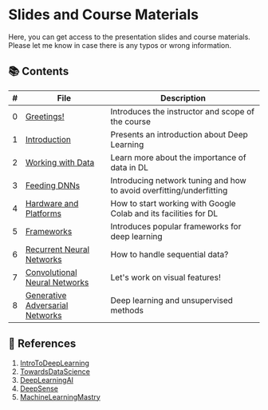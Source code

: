 # Slides and Course Materials

Here, you can get access to the presentation slides and course materials. Please let me know in case there is any typos or wrong information.

## 📚 Contents

| # | File | Description |
| ----- | ------------ | ------------ |
| 0 | [Greetings!](https://github.com/alitourani/deep-learning-from-scratch/blob/main/Slides/0-Greetings.pdf "Greetings!") | Introduces the instructor and scope of the course |
| 1 | [Introduction](https://github.com/alitourani/deep-learning-from-scratch/blob/main/Slides/1-Basics.pdf "Introduction") | Presents an introduction about Deep Learning |
| 2 | [Working with Data](https://github.com/alitourani/deep-learning-from-scratch/blob/main/Slides/2-Working%20with%20Data.pdf "Introduction") | Learn more about the importance of data in DL |
| 3 | [Feeding DNNs](https://github.com/alitourani/deep-learning-from-scratch/blob/main/Slides/3-Feeding%20DNNs.pdf "Feeding DNNs") | Introducing network tuning and how to avoid overfitting/underfitting |
| 4 | [Hardware and Platforms](https://github.com/alitourani/deep-learning-from-scratch/blob/main/Slides/4-Hardware%20and%20Platforms.pdf "Hardware and Platforms") | How to start working with Google Colab and its facilities for DL |
| 5 | [Frameworks](https://github.com/alitourani/deep-learning-from-scratch/blob/main/Slides/5-Frameworks.pdf "Frameworks") | Introduces popular frameworks for deep learning |
| 6 | [Recurrent Neural Networks](https://github.com/alitourani/deep-learning-from-scratch/blob/main/Slides/6-Recurrent%20Neural%20Networks.pdf "Recurrent Neural Networks") | How to handle sequential data? |
| 7 | [Convolutional Neural Networks](https://github.com/alitourani/deep-learning-from-scratch/blob/main/Slides/7-Convolutional%20Neural%20Neworks.pdf "Convolutional Neural Networks") | Let's work on visual features! |
| 8 | [Generative Adversarial Networks](https://github.com/alitourani/deep-learning-from-scratch/blob/main/Slides/7-Convolutional%20Neural%20Neworks.pdf "Generative Adversarial Networks") | Deep learning and unsupervised methods |



## 🔗 References

1. [IntroToDeepLearning](http://www.IntroToDeepLearning.com "IntroToDeepLearning website")
2. [TowardsDataScience](https://www.towardsdatascience.com "TowardsDataScience")
3. [DeepLearningAI](https://www.deeplearning.ai/ "DeepLearningAI")
4. [DeepSense](https://www.deepsense.ai/ "DeepSense")
5. [MachineLearningMastry](https://machinelearningmastery.com/ "MachineLearningMastry")
